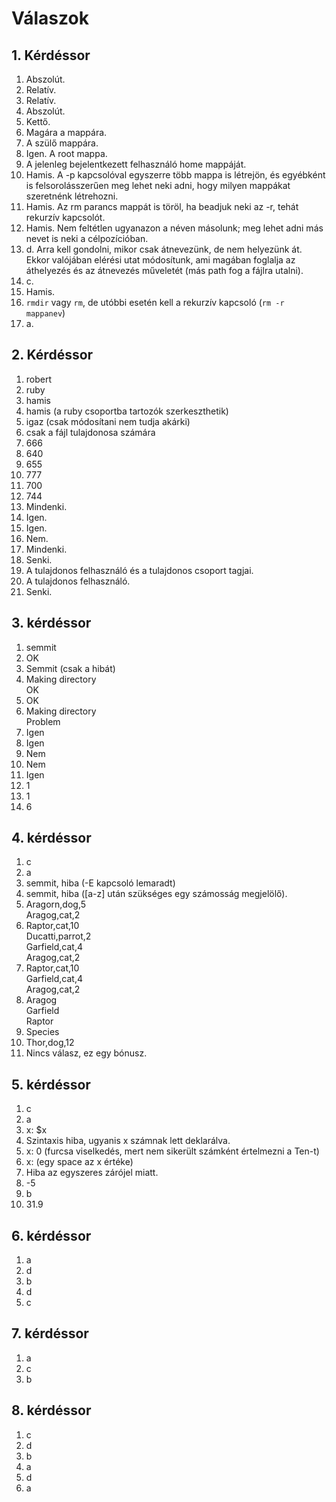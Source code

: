 # Válaszok

## 1. Kérdéssor
1. Abszolút.
2. Relatív.
3. Relatív.
4. Abszolút.
5. Kettő.
6. Magára a mappára.
7. A szülő mappára.
8. Igen. A root mappa.
9. A jelenleg bejelentkezett felhasználó home mappáját.
10. Hamis. A -p kapcsolóval egyszerre több mappa is létrejön, és egyébként is felsorolásszerűen meg lehet neki adni, hogy milyen mappákat szeretnénk létrehozni.
11. Hamis. Az rm parancs mappát is töröl, ha beadjuk neki az -r, tehát rekurzív kapcsolót.
12. Hamis. Nem feltétlen ugyanazon a néven másolunk; meg lehet adni más nevet is neki a célpozícióban.
13. d. Arra kell gondolni, mikor csak átnevezünk, de nem helyezünk át. Ekkor valójában elérési utat módosítunk, ami magában foglalja az áthelyezés és az átnevezés műveletét (más path fog a fájlra utalni).
14. c.
15. Hamis.
16. `rmdir` vagy `rm`, de utóbbi esetén kell a rekurzív kapcsoló (`rm -r mappanev`)
17. a.

## 2. Kérdéssor
1. robert
2. ruby
3. hamis
4. hamis (a ruby csoportba tartozók szerkeszthetik)
5. igaz (csak módosítani nem tudja akárki)
6. csak a fájl tulajdonosa számára
7. 666
8. 640
9. 655
10. 777
11. 700
12. 744
13. Mindenki.
14. Igen.
15. Igen.
16. Nem.
17. Mindenki.
18. Senki.
19. A tulajdonos felhasználó és a tulajdonos csoport tagjai.
20. A tulajdonos felhasználó.
21. Senki.

## 3. kérdéssor
1. semmit
2. OK
3. Semmit (csak a hibát)
4. Making directory\
   OK
5. OK
6. Making directory\
   Problem
7. Igen
8. Igen
9. Nem
10. Nem
11. Igen
12. 1
13. 1
14. 6

## 4. kérdéssor
1. c
2. a
3. semmit, hiba (-E kapcsoló lemaradt)
4. semmit, hiba ([a-z] után szükséges egy számosság megjelölő).
5. Aragorn,dog,5\
Aragog,cat,2
6. Raptor,cat,10\
Ducatti,parrot,2\
Garfield,cat,4\
Aragog,cat,2
7. Raptor,cat,10\
Garfield,cat,4\
Aragog,cat,2
8. Aragog\
Garfield\
Raptor
9. Species
10. Thor,dog,12
11. Nincs válasz, ez egy bónusz.

## 5. kérdéssor
1. c
2. a
3. x: $x
4. Szintaxis hiba, ugyanis x számnak lett deklarálva.
5. x: 0 (furcsa viselkedés, mert nem sikerült számként értelmezni a Ten-t)
6. x:   (egy space az x értéke)
7. Hiba az egyszeres zárójel miatt.
8. -5
9. b
10. 31.9

## 6. kérdéssor
1. a
2. d
3. b
4. d
5. c

## 7. kérdéssor
1. a
2. c
3. b

## 8. kérdéssor
1. c
2. d
3. b
4. a
5. d
6. a